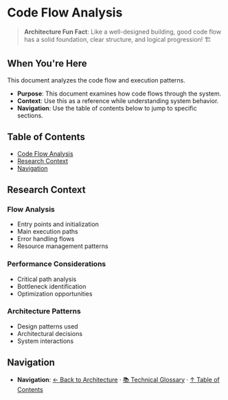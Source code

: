 # Code Flow Analysis

> **Architecture Fun Fact**: Like a well-designed building, good code flow has a solid foundation, clear structure, and logical progression! 🏗️

## When You're Here

This document analyzes the code flow and execution patterns.

* **Purpose**: This document examines how code flows through the system.
* **Context**: Use this as a reference while understanding system behavior.
* **Navigation**: Use the table of contents below to jump to specific sections.

## Table of Contents

* [Code Flow Analysis](#code-flow-analysis)
* [Research Context](#research-context)
* [Navigation](#navigation)

## Research Context

### Flow Analysis

* Entry points and initialization
* Main execution paths
* Error handling flows
* Resource management patterns

### Performance Considerations

* Critical path analysis
* Bottleneck identification
* Optimization opportunities

### Architecture Patterns

* Design patterns used
* Architectural decisions
* System interactions

## Navigation

* **Navigation**: [← Back to Architecture](../README.md) · [📚 Technical Glossary](../../../GLOSSARY.md) · [↑ Table of Contents](#code-flow-analysis)
